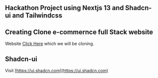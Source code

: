 

## Hackathon Project using Nextjs 13 and Shadcn-ui and Tailwindcss

## Creating Clone e-commernce full Stack website

Website [Click Here](https://full-stack-ecommerce-clothing-web.vercel.app/) which we will be cloning.

## Shadcn-ui
Visit [https://ui.shadcn.com](https://ui.shadcn.com) 
